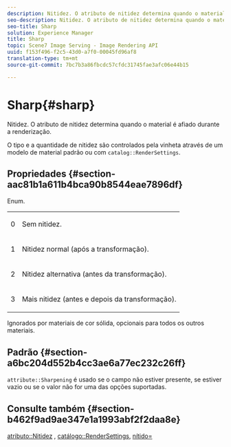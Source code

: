 ```yaml
---
description: Nitidez. O atributo de nitidez determina quando o material é afiado durante a renderização.
seo-description: Nitidez. O atributo de nitidez determina quando o material é afiado durante a renderização.
seo-title: Sharp
solution: Experience Manager
title: Sharp
topic: Scene7 Image Serving - Image Rendering API
uuid: f153f496-f2c5-43d0-a7f0-00045fd96af8
translation-type: tm+mt
source-git-commit: 7bc7b3a86fbcdc57cfdc31745fae3afc06e44b15

---
```



# Sharp{#sharp}

Nitidez. O atributo de nitidez determina quando o material é afiado durante a renderização.

O tipo e a quantidade de nitidez são controlados pela vinheta através de um modelo de material padrão ou com `catalog::RenderSettings`.

## Propriedades {#section-aac81b1a611b4bca90b8544eae7896df}

Enum.

<table id="simpletable_D52B41A39E4E4E54A06821B9D689DB30"> 
 <tr class="strow"> 
  <td class="stentry"> <p>0 </p></td> 
  <td class="stentry"> <p>Sem nitidez. </p></td> 
 </tr> 
 <tr class="strow"> 
  <td class="stentry"> <p>1 </p></td> 
  <td class="stentry"> <p>Nitidez normal (após a transformação). </p></td> 
 </tr> 
 <tr class="strow"> 
  <td class="stentry"> <p>2 </p></td> 
  <td class="stentry"> <p>Nitidez alternativa (antes da transformação). </p></td> 
 </tr> 
 <tr class="strow"> 
  <td class="stentry"> <p>3 </p></td> 
  <td class="stentry"> <p>Mais nitidez (antes e depois da transformação). </p></td> 
 </tr> 
</table>

Ignorados por materiais de cor sólida, opcionais para todos os outros materiais.

## Padrão {#section-a6bc204d552b4cc3ae6a77ec232c26ff}

`attribute::Sharpening` é usado se o campo não estiver presente, se estiver vazio ou se o valor não for uma das opções suportadas.

## Consulte também {#section-b462f9ad9ae347e1a1993abf2f2daa8e}

[atributo::Nitidez](../../../../../ir-api/material-cat/image-rendering-api-ref/c-ir-material-catalog/c-ir-attributes-reference/r-ir-cat-sharp.md#reference-c706450cf95347f98f86c696f9167297) , [catálogo::RenderSettings](../../../../../ir-api/material-cat/image-rendering-api-ref/c-ir-material-catalog/c-ir-attributes-reference/r-ir-rendersettings.md#reference-f3ae5e18095d40b2a8edef957dd82fbd), [nítido=](../../../../../ir-api/http-protocol/image-rendering-api-ref/c-ir-http-protocol-ref/c-ir-http-protocol-command-reference/r-ir-http-sharp.md#reference-acdd87f6b5de4e3a85e5d3c03022a35a)
